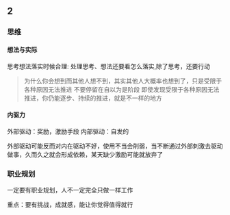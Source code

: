 ## 2

### 思维

#### 想法与实际

思考想法落实时候合理: 处理思考、想法还要看怎么落实,除了思考，还要行动
> 为什么你会想到而其他人想不到，其实其他人大概率也想到了，只是受限于各种原因无法推进
> 不要停留在自以为是阶段
> 即使发现受限于各种原因无法推进，你仍能逐步、持续的推进，就是不一样的地方


#### 内驱力

外部驱动：奖励，激励手段
内部驱动：自发的

外部驱动可能反而对内在驱动不好，使用不当会削弱，当不断通过外部刺激去驱动做事，久而久之就会形成依赖，某天缺少激励可能就放弃了


### 职业规划

一定要有职业规划，人不一定完全只做一样工作

重点：要有挑战，成就感，能让你觉得值得就行

